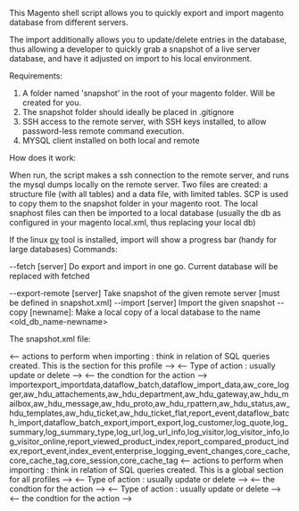 This Magento shell script allows you to quickly export and import magento database from different servers.

The import additionally allows you to update/delete entries in the database, thus allowing a developer to quickly grab a snapshot of a live server database,
and have it adjusted on import to his local environment.

Requirements:

1. A folder named 'snapshot' in the root of your magento folder. Will be created for you.
2. The snapshot folder should ideally be placed in .gitignore
3. SSH access to the remote server, with SSH keys installed, to allow password-less remote command execution.
4. MYSQL client installed on both local and remote

How does it work:

When run, the script makes a ssh connection to the remote server, and runs the mysql dumps locally on the remote server.
Two files are created: a structure file (with all tables) and a data file, with limited tables.
SCP is used to copy them to the snapshot folder in your magento root.
The local snaphost files can then be imported to a local database (usually the db as configured in your magento local.xml, thus replacing your local db)

If the linux [pv](http://linux.die.net/man/1/pv) tool is installed, import will show a progress bar (handy for large databases)
Commands:

--fetch [server] Do export and import in one go.  Current database will be replaced with fetched 
  
--export-remote [server]  Take snapshot of the given remote server [must be defined in snapshot.xml]
--import [server] Import the given snapshot
--copy [newname]: Make a local copy of a local database to the name <old_db_name-newname>


The snapshot.xml file:

<snapshots>
<!-- an example snapshot form a live server -->
    <live> <!-- The remote server name to use in commands - usually live, uat, staging, but can be anything -->
        <connection> <!-- The remote server database and ssh connection details. SSH keys would ideally be installed -->
                 <host><![CDATA[]]></host>
                 <ssh_port><![CDATA[]]></ssh_port>
                 <ssh_username><![CDATA[]]></ssh_username>
                 <db_username><![CDATA[]]></db_username>
                 <db_password><![CDATA[]]></db_password>
                 <dbname><![CDATA[]]></dbname>
        </connection>
        <import> <-- actions to perform when importing : think in relation of SQL queries created. This is the section for this profile --> 
            <core_config_data> <!-- the table to perform the action on -->   
                <update> <-- Type of action : usually update or delete -->
                    <where> <-- the condtion for the action -->
                        <field><![CDATA[path]]></field>
                        <value><![CDATA[web/secure/use_in_frontend]]></value>
                    </where>
                    <set> <!-- the change data -->
                        <field><![CDATA[value]]></field>
                        <value><![CDATA[0]]></value>
                    </set>
                </update
            </core_config_data>	
        </import>
    </live>
    <structure> <!-- tables to ignore when dumping data -->
            <ignore_tables>importexport_importdata,dataflow_batch,dataflow_import_data,aw_core_logger,aw_hdu_attachements,aw_hdu_department,aw_hdu_gateway,aw_hdu_mailbox,aw_hdu_message,aw_hdu_proto,aw_hdu_rpattern,aw_hdu_status,aw_hdu_templates,aw_hdu_ticket,aw_hdu_ticket_flat,report_event,dataflow_batch_import,dataflow_batch_export,import_export,log_customer,log_quote,log_summary,log_summary_type,log_url,log_url_info,log_visitor,log_visitor_info,log_visitor_online,report_viewed_product_index,report_compared_product_index,report_event,index_event,enterprise_logging_event_changes,core_cache,core_cache_tag,core_session,core_cache_tag</ignore_tables>
    </structure>
    <import> <-- actions to perform when importing : think in relation of SQL queries created. This is a global section for all profiles -->
        <core_config_data> <!-- the table to perform the action on -->   
            <update> <-- Type of action : usually update or delete -->
                <where> <-- the condtion for the action -->
                    <field><![CDATA[path]]></field>
                    <value><![CDATA[web/secure/use_in_frontend]]></value>
                </where>
                <set> <!-- the change data -->
                    <field><![CDATA[value]]></field>
                    <value><![CDATA[0]]></value>
                </set>
            </update>
            <delete> <-- Type of action : usually update or delete -->
                <where> <-- the condtion for the action -->
                    <field><![CDATA[path]]></field>
                    <value><![CDATA[google/analytics/active]]></value>
                </where>
            </delete>
        </core_config_data>	
    </import>
</snapshots>
